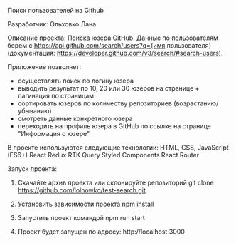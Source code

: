 Поиск пользователей на Github

Разработчик:
Ольховко Лана

Описание проекта:
Поиска юзера GitHub.
Данные по пользователям берем с https://api.github.com/search/users?q={имя пользователя}
(документация: https://developer.github.com/v3/search/#search-users).

Приложение позволяет:

- осуществлять поиск по логину юзера
- выводить результат по 10, 20 или 30 юзеров на странице + пагинация по страницам
- сортировать юзеров по количеству репозиториев (возрастанию/убыванию)
- смотреть данные конкретного юзера
- переходить на профиль юзера в GitHub по ссылке на странице "Информация о юзере"

В проекте используются следующие технологии:
HTML, CSS, JavaScript (ES6+)
React
Redux
RTK Query
Styled Components
React Router

Запуск проекта:

1. Скачайте архив проекта или склонируйте репозиторий
   git clone https://github.com/lolhowko/test-search.git

2. Установить зависимости проекта
   npm install

3. Запустить проект командой
   npm run start

4. Проект будет запущен по адресу: http://localhost:3000
